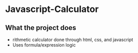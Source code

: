 # Javascript-Calculator
## What the project does
* rithmetic calculator done through html, css, and javascript
* Uses formula/expression logic
